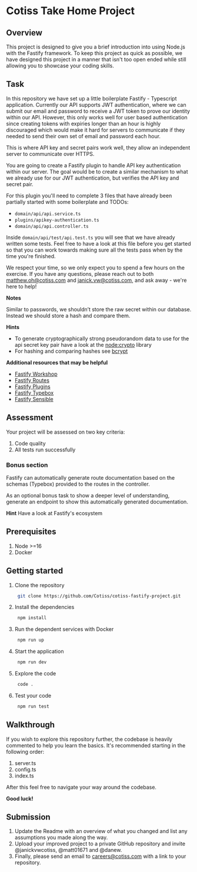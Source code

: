 # Cotiss Take Home Project

## Overview

This project is designed to give you a brief introduction into using Node.js with the Fastify framework.
To keep this project as quick as possible, we have designed this project in a manner that isn't too open ended while still allowing you to showcase your coding skills.

## Task

In this repository we have set up a little boilerplate Fastify - Typescript application. Currently our API supports JWT authentication, where we can submit our email and password to receive a JWT token to prove our identity within our API. However, this only works well for user based authentication since creating tokens with expiries longer than an hour is highly discouraged which would make it hard for servers to communicate if they needed to send their own set of email and password each hour.

This is where API key and secret pairs work well, they allow an independent server to communicate over HTTPS.

You are going to create a Fastify plugin to handle API key authentication within our server. The goal would be to create a similar mechanism to what we already use for our JWT authentication, but verifies the API key and secret pair.

For this plugin you'll need to complete 3 files that have already been partially started with some boilerplate and TODOs:

- `domain/api/api.service.ts`
- `plugins/apikey-authentication.ts`
- `domain/api/api.controller.ts`

Inside `domain/api/test/api.test.ts` you will see that we have already written some tests. Feel free to have a look at this file before you get started so that you can work towards making sure all the tests pass when by the time you're finished.

We respect your time, so we only expect you to spend a few hours on the exercise. If you have any questions, please reach out to both matthew.oh@cotiss.com and janick.vw@cotiss.com, and ask away - we're here to help!

**Notes**

Similar to passwords, we shouldn’t store the raw secret within our database. Instead we should store a hash and compare them.

**Hints**

- To generate cryptographically strong pseudorandom data to use for the api secret key pair have a look at the [node:crypto](https://nodejs.org/api/crypto.html#cryptorandombytessize-callback) library
- For hashing and comparing hashes see [bcrypt](https://github.com/kelektiv/node.bcrypt.js)

**Additional resources that may be helpful**

- [Fastify Workshop](https://nearform.github.io/the-fastify-workshop/1)
- [Fastify Routes](https://www.fastify.io/docs/latest/Reference/Routes/#routes)
- [Fastify Plugins](https://www.fastify.io/docs/latest/Guides/Plugins-Guide/)
- [Fastify Typebox](https://www.fastify.io/docs/latest/Reference/TypeScript/#typebox)
- [Fastify Sensible](https://github.com/fastify/fastify-sensible)

## Assessment

Your project will be assessed on two key criteria:

1. Code quality
2. All tests run successfully

### Bonus section

Fastify can automatically generate route documentation based on the schemas (Typebox) provided to the routes in the controller.

As an optional bonus task to show a deeper level of understanding, generate an endpoint to show this automatically generated documentation.

**Hint**
Have a look at Fastify's ecosystem

## Prerequisites

1. Node >=16
2. Docker

## Getting started

1. Clone the repository
   ```sh
    git clone https://github.com/Cotiss/cotiss-fastify-project.git
   ```
2. Install the dependencies
   ```sh
    npm install
   ```
3. Run the dependent services with Docker
   ```sh
    npm run up
   ```
4. Start the application
   ```sh
    npm run dev
   ```
5. Explore the code
   ```sh
    code .
   ```
6. Test your code
   ```sh
    npm run test
   ```

## Walkthrough

If you wish to explore this repository further, the codebase is heavily commented to help you learn the basics. It's recommended starting in the following order:

1. server.ts
2. config.ts
3. index.ts

After this feel free to navigate your way around the codebase.

**Good luck!**

## Submission

1. Update the Readme with an overview of what you changed and list any assumptions you made along the way.
2. Upload your improved project to a private GitHub repository and invite @janickvwcotiss, @matt01671 and @danew.
3. Finally, please send an email to careers@cotiss.com with a link to your repository.
